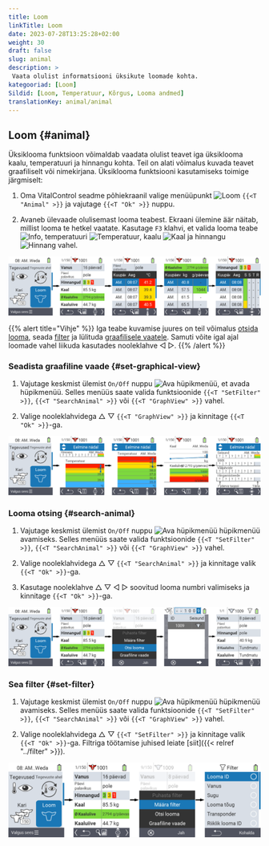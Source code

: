 ```yaml
---
title: Loom
linkTitle: Loom
date: 2023-07-28T13:25:28+02:00
weight: 30
draft: false
slug: animal
description: >
 Vaata olulist informatsiooni üksikute loomade kohta.
kategooriad: [Loom]
Sildid: [Loom, Temperatuur, Kõrgus, Looma andmed]
translationKey: animal/animal
---
```

## Loom {#animal}

Üksiklooma funktsioon võimaldab vaadata olulist teavet iga üksiklooma kaalu, temperatuuri ja hinnangu kohta. Teil on alati võimalus kuvada teavet graafiliselt või nimekirjana. Üksiklooma funktsiooni kasutamiseks toimige järgmiselt:

1. Oma VitalControl seadme põhiekraanil valige menüüpunkt <img src="/icons/main/animal.svg" width="35" align="bottom" alt="Loom" /> `{{<T "Animal" >}}` ja vajutage `{{<T "Ok" >}}` nuppu.

2. Avaneb ülevaade olulisemast looma teabest. Ekraani ülemine äär näitab, millist looma te hetkel vaatate. Kasutage `F3` klahvi, et valida looma teabe <img src="/icons/footer/info.svg" width="20" align="bottom" alt="Info" />, temperatuuri <img src="/icons/actions/temperature.svg" width="10" align="bottom" alt="Temperatuur" />, kaalu  <img src="/icons/actions/weight.svg" width="20" align="bottom" alt="Kaal" /> ja hinnangu <img src="/icons/actions/rating.svg" width="25" align="bottom" alt="Hinnang" /> vahel.

![VitalControl: Menüü Loom](images/list.png "Kuva nimekirjana")

{{% alert title="Vihje"  %}}
Iga teabe kuvamise juures on teil võimalus [otsida looma](#search-animal), seada [filter](#set-filter) ja lülituda [graafilisele vaatele](#set-graphical-view).
Samuti võite igal ajal loomade vahel liikuda kasutades nooleklahve ◁ ▷.
{{% /alert %}}

### Seadista graafiline vaade {#set-graphical-view}

1. Vajutage keskmist ülemist `On/Off` nuppu <img src="/icons/footer/search_chart.svg" width="40" align="bottom" alt="Ava hüpikmenüü" />, et avada hüpikmenüü. Selles menüüs saate valida funktsioonide `{{<T "SetFilter" >}}`, `{{<T "SearchAnimal" >}}` või `{{<T "GraphView" >}}` vahel.

2. Valige nooleklahvidega △ ▽ `{{<T "GraphView" >}}` ja kinnitage `{{<T "Ok" >}}`-ga.

![VitalControl: Menu Animal](images/graphic.png "Esitlus graafikuna")

### Looma otsing {#search-animal}

1. Vajutage keskmist ülemist `On/Off` nuppu <img src="/icons/footer/search_chart.svg" width="40" align="bottom" alt="Ava hüpikmenüü" /> hüpikmenüü avamiseks. Selles menüüs saate valida funktsioonide `{{<T "SetFilter" >}}`, `{{<T "SearchAnimal" >}}` või `{{<T "GraphView" >}}` vahel.

2. Valige nooleklahvidega △ ▽ `{{<T "SearchAnimal" >}}` ja kinnitage valik `{{<T "Ok" >}}`-ga.

3. Kasutage nooleklahve △ ▽ ◁ ▷ soovitud looma numbri valimiseks ja kinnitage `{{<T "Ok" >}}`-ga.

![VitalControl: Menu Animal](images/search.png "Otsi looma")

### Sea filter {#set-filter}

1. Vajutage keskmist ülemist `On/Off` nuppu <img src="/icons/footer/search_chart.svg" width="40" align="bottom" alt="Ava hüpikmenüü" /> hüpikmenüü avamiseks. Selles menüüs saate valida funktsioonide `{{<T "SetFilter" >}}`, `{{<T "SearchAnimal" >}}` või `{{<T "GraphView" >}}` vahel.

2. Valige nooleklahvidega △ ▽ `{{<T "SetFilter" >}}` ja kinnitage valik `{{<T "Ok" >}}`-ga.
Filtriga töötamise juhised leiate [siit]({{< relref "../filter" >}}).

![VitalControl: Menu Animal](images/filter.png "Sea filter")
